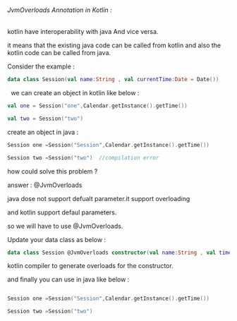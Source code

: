 ###### JvmOverloads Annotation in Kotlin :

kotlin have interoperability with java And vice versa.

it means that the existing java code can be called from kotlin and also the kotlin code can be called from java.



Consider the example :

```kt
data class Session(val name:String , val currentTime:Date = Date())
```

  we can create  an object in kotlin like below :

```kt
val one = Session("one",Calendar.getInstance().getTime())

val two = Session("two")
```

create an object in java :

```kt
Session one =Session("Session",Calendar.getInstance().getTime())

Session two =Session("two")  //compilation error
```



how could solve this problem ?

answer : @JvmOverloads

java dose not support defualt parameter.it support overloading

and kotlin support defaul parameters.

so we will have to use @JvmOverloads.



Update your data class as below :

```kt
data class Session @JvmOverloads constructor(val name:String , val time :Date())
```

kotlin compiler to generate overloads for the constructor.

and finally you can use in java like below :

```kt

Session one =Session("Session",Calendar.getInstance().getTime())

Session two =Session("two")

```


